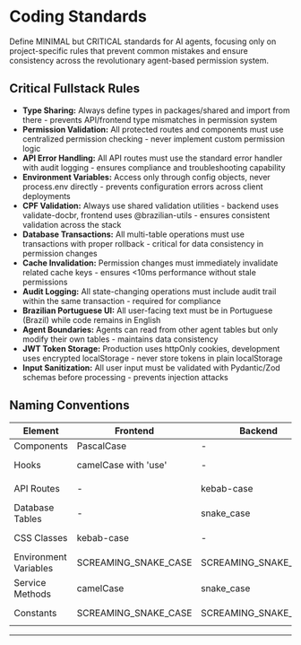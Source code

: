 # Coding Standards

Define MINIMAL but CRITICAL standards for AI agents, focusing only on project-specific rules that prevent common mistakes and ensure consistency across the revolutionary agent-based permission system.

## Critical Fullstack Rules

- **Type Sharing:** Always define types in packages/shared and import from there - prevents API/frontend type mismatches in permission system
- **Permission Validation:** All protected routes and components must use centralized permission checking - never implement custom permission logic
- **API Error Handling:** All API routes must use the standard error handler with audit logging - ensures compliance and troubleshooting capability
- **Environment Variables:** Access only through config objects, never process.env directly - prevents configuration errors across client deployments
- **CPF Validation:** Always use shared validation utilities - backend uses validate-docbr, frontend uses @brazilian-utils - ensures consistent validation across the stack
- **Database Transactions:** All multi-table operations must use transactions with proper rollback - critical for data consistency in permission changes
- **Cache Invalidation:** Permission changes must immediately invalidate related cache keys - ensures <10ms performance without stale permissions
- **Audit Logging:** All state-changing operations must include audit trail within the same transaction - required for compliance
- **Brazilian Portuguese UI:** All user-facing text must be in Portuguese (Brazil) while code remains in English
- **Agent Boundaries:** Agents can read from other agent tables but only modify their own tables - maintains data consistency
- **JWT Token Storage:** Production uses httpOnly cookies, development uses encrypted localStorage - never store tokens in plain localStorage
- **Input Sanitization:** All user input must be validated with Pydantic/Zod schemas before processing - prevents injection attacks

## Naming Conventions

| Element | Frontend | Backend | Example |
|---------|----------|---------|---------|
| Components | PascalCase | - | `ClientManagementForm.tsx` |
| Hooks | camelCase with 'use' | - | `usePermissions.ts`, `useClientData.ts` |
| API Routes | - | kebab-case | `/api/v1/client-management`, `/api/v1/user-permissions` |
| Database Tables | - | snake_case | `user_agent_permissions`, `client_metadata` |
| CSS Classes | kebab-case | - | `permission-guard`, `client-form-container` |
| Environment Variables | SCREAMING_SNAKE_CASE | SCREAMING_SNAKE_CASE | `REDIS_CACHE_TTL`, `PERMISSION_CHECK_TIMEOUT` |
| Service Methods | camelCase | snake_case | `validatePermission()`, `validate_user_permission()` |
| Constants | SCREAMING_SNAKE_CASE | SCREAMING_SNAKE_CASE | `AGENT_NAMES`, `PERMISSION_OPERATIONS` |

---
